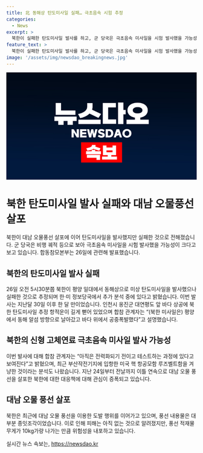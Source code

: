 ```yaml
---
title: 北 동해상 탄도미사일 실패… 극초음속 시험 추정
categories:
  - News
excerpt: >
  북한이 실패한 탄도미사일 발사를 하고, 군 당국은 극초음속 미사일을 시험 발사했을 가능성을 언급했다. 합참은 북한의 이번 미사일 발사를 전력화 전 단계로 설명하며 미국의 핵 항공모함 루즈벨트함을 겨냥한 것으로 분석했다. 또한 이번 발사 후, 대남 오물 풍선을 이어 보냈으며, 풍선에는 종잇조각이 대부분이었고 피해는 아직 없었다. 대북확성기 방송 재개 여부는 북한의 행동에 달려 있다고 밝혔다.
feature_text: >
  북한이 실패한 탄도미사일 발사를 하고, 군 당국은 극초음속 미사일을 시험 발사했을 가능성을 언급했다. 합참은 북한의 이번 미사일 발사를 전력화 전 단계로 설명하며 미국의 핵 항공모함 루즈벨트함을 겨냥한 것으로 분석했다. 또한 이번 발사 후, 대남 오물 풍선을 이어 보냈으며, 풍선에는 종잇조각이 대부분이었고 피해는 아직 없었다. 대북확성기 방송 재개 여부는 북한의 행동에 달려 있다고 밝혔다.
image: '/assets/img/newsdao_breakingnews.jpg'
---
```


<p><img src="/assets/img/newsdao_breakingnews.jpg" alt="pcversion 속보" /></p>

<h1>북한 탄도미사일 발사 실패와 대남 오물풍선 살포</h1>

<p data-ke-size="size16">북한이 대남 오물풍선 살포에 이어 탄도미사일을 발사했지만 실패한 것으로 전해졌습니다. 군 당국은 비행 궤적 등으로 보아 극초음속 미사일을 시험 발사했을 가능성이 크다고 보고 있습니다. 합동참모본부는 26일에 관련해 발표했습니다.</p>

<h2 data-ke-size="size26">북한의 탄도미사일 발사 실패</h2>

<p data-ke-size="size16">26일 오전 5시30분쯤 북한이 평양 일대에서 동해상으로 미상 탄도미사일을 발사했으나 실패한 것으로 추정되며 한·미 정보당국에서 추가 분석 중에 있다고 밝혔습니다. 이번 발사는 지난달 30일 이후 한 달 만이었습니다. 인천시 옹진군 대연평도 앞 바다 상공에 북한 탄도미사일 추정 항적운이 길게 뻗어 있었으며 합참 관계자는 “(북한 미사일은) 평양에서 동해 알섬 방향으로 날아갔고 바다 위에서 공중폭발했다”고 설명했습니다.</p>

<h2 data-ke-size="size26">북한의 신형 고체연료 극초음속 미사일 발사 가능성</h2>

<p data-ke-size="size16">이번 발사에 대해 합참 관계자는 “아직은 전력화되기 전이고 테스트하는 과정에 있다고 보여진다”고 밝혔으며, 최근 부산작전기지에 입항한 미국 핵 항공모함 루즈벨트함을 겨냥한 것이라는 분석도 나왔습니다. 지난 24일부터 전날까지 이틀 연속으로 대남 오물 풍선을 살포한 북한에 대한 대응책에 대해 관심이 증폭되고 있습니다.</p>

<h2 data-ke-size="size26">대남 오물 풍선 살포</h2>

<p data-ke-size="size16">북한은 최근에 대남 오물 풍선을 이용한 도발 행위를 이어가고 있으며, 풍선 내용물은 대부분 종잇조각이었습니다. 이로 인해 피해는 아직 없는 것으로 알려졌지만, 풍선 적재물 무게가 10kg가량 나가는 만큼 위험성을 내포하고 있습니다.</p>
실시간 뉴스 속보는, <a href="https://newsdao.kr" rel="dofollow">https://newsdao.kr</a>


